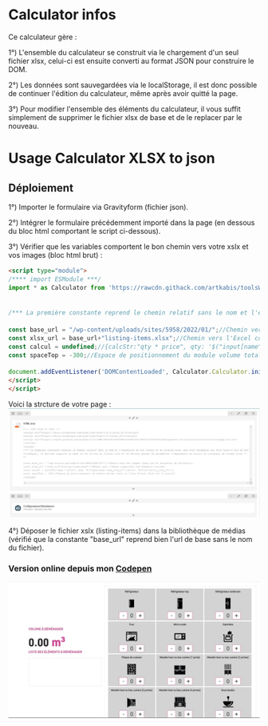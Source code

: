 # Calculator infos

Ce calculateur gère : 

1°) L'ensemble du calculateur se construit via le chargement d'un seul fichier xlsx, celui-ci est ensuite converti au format JSON pour construire le DOM.

2°) Les données sont sauvegardées via le localStorage, il est donc possible de continuer l'édition du calculateur, même après avoir quitté la page.

3°) Pour modifier l'ensemble des éléments du calculateur, il vous suffit simplement de supprimer le fichier xlsx de base et de le replacer par le nouveau.

# Usage Calculator XLSX to json

## Déploiement

1°) Importer le formulaire via Gravityform (fichier json).

2°) Intégrer le formulaire précédemment importé dans la page (en dessous du bloc html comportant le script ci-dessous).

3°) Vérifier que les variables comportent le bon chemin vers votre xslx et vos images (bloc html brut) : 
```html
<script type="module">
/**** import ESModule ***/
import * as Calculator from 'https://rawcdn.githack.com/artkabis/toolsWP/4bc5684ce8784df2da0f2cb1392d0266d99728d2/demenagement-calculator/private/module.calculator.mjs';


/*** La première constante reprend le chemin relatif sans le nom et l'extension de vos icones et du fichier xlsx (que vous récupérez une fois ceux-ci mis en bibliothèque), la seconde comporte la base url et le nom du fichier xlsx et le dernier permet de paramètrer l'espacement au scroll du conteneur de volume total ***/

const base_url = "/wp-content/uploads/sites/5958/2022/01/";//Chemin vers les images (sans nom et extension de celles-ci).
const xlsx_url = base_url+"listing-items.xlsx";//Chemin vers l'Excel comportant les éléments traités.
const calcul = undefined;//{calcStr:"qty * price", qty: '$("input[name^=qty_item_]")',price: '$("[id^=price_item_]")'};
const spaceTop = -300;//Espace de positionnement du module volume total et liste d'item (fixé via le scroll)

document.addEventListener('DOMContentLoaded', Calculator.Calculator.init({baseUrl:base_url,xlsxUrl: xlsx_url}));//Initialisation du calculateur après chargement du DOM
</script>
</script>
```
Voici la strcture de votre page : 
![Agencement de votre page](https://github.com/artkabis/toolsWP/blob/main/demenagement-calculator/sources/agencement-page-calculator.JPG)

4°) Déposer le fichier xslx (listing-items) dans la bibliothèque de médias (vérifié que la constante "base_url" reprend bien l'url de base sans le nom du fichier).



### Version online depuis mon [Codepen](https://codepen.io/artkabis/pen/wvXWrmB)


![Screen calculator](https://github.com/artkabis/toolsWP/blob/main/demenagement-calculator/sources/screen-calculator.JPG)
